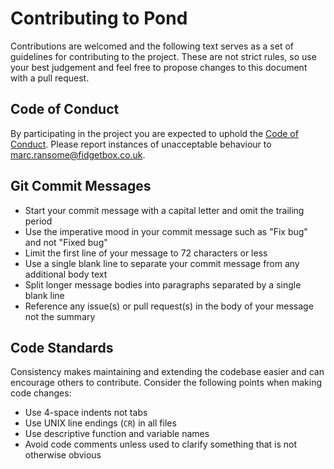 # Contributing to Pond

Contributions are welcomed and the following text serves as a set of guidelines for contributing to the project. These are not strict rules, so use your best judgement and feel free to propose changes to this document with a pull request.

## Code of Conduct

By participating in the project you are expected to uphold the [Code of Conduct](CODE_OF_CONDUCT.md). Please report instances of unacceptable behaviour to marc.ransome@fidgetbox.co.uk.

## Git Commit Messages

* Start your commit message with a capital letter and omit the trailing period
* Use the imperative mood in your commit message such as "Fix bug" and not "Fixed bug"
* Limit the first line of your message to 72 characters or less
* Use a single blank line to separate your commit message from any additional body text
* Split longer message bodies into paragraphs separated by a single blank line
* Reference any issue(s) or pull request(s) in the body of your message not the summary

## Code Standards

Consistency makes maintaining and extending the codebase easier and can encourage others to contribute. Consider the following points when making code changes:

* Use 4-space indents not tabs
* Use UNIX line endings (`CR`) in all files
* Use descriptive function and variable names
* Avoid code comments unless used to clarify something that is not otherwise obvious

